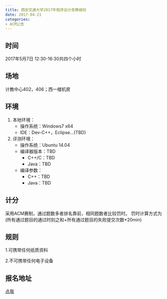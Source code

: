 ```yaml
---
title: 西安交通大学2017年程序设计竞赛细则
date: 2017-04-21
categories:
- ACM公告
---
```


## 时间
2017年5月7日 12:30-16:30共四个小时

## 场地
计教中心402，406；西一楼机房

## 环境

1. 本地环境：
    - 操作系统：Windows7 x64
    - IDE：Dev-C++，Eclipse...(TBD)
2. 评测环境：
    - 操作系统：Ubuntu 14.04
    - 编译器版本：TBD
        - C++/C：TBD
        - Java：TBD
    - 编译参数：
        - C++：TBD
        - Java：TBD

## 计分

采用ACM赛制，通过题数多者排名靠前，相同题数者比较罚时。
罚时计算方式为(所有通过题目的通过时刻之和+所有通过题目的失败提交次数*20min)

## 规则

1.可携带任何纸质资料

2.不可携带任何电子设备

## 报名地址

[点我](https://www.sojump.hk/jq/13558302.aspx)
